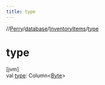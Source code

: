 ```yaml
---
title: type
---
```

//[Perry](../../../index.html)/[database](../index.html)/[InventoryItems](index.html)/[type](type.html)



# type



[jvm]\
val [type](type.html): Column<[Byte](https://kotlinlang.org/api/latest/jvm/stdlib/kotlin/-byte/index.html)>




